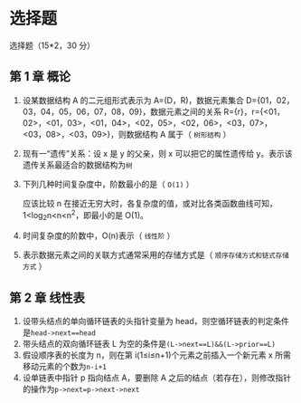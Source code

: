 # 选择题

选择题（15\*2，30 分）

## 第 1 章 概论

1. 设某数据结构 A 的二元组形式表示为 A=(D，R)，数据元素集合 D={01，02，03，04，05，06，07，08，09}，数据元素之间的关系 R={r}，r={<01，02>，<01，03>，<01，04>，<02，05>，<02，06>，<03，07>，<03，08>，<03，09>}，则数据结构 A 属于（ `树形结构` ）

2. 现有一“遗传”关系：设 x 是 y 的父亲，则 x 可以把它的属性遗传给 y。表示该遗传关系最适合的数据结构为`树`

3. 下列几种时间复杂度中，阶数最小的是（ `O(1)` ）

   应该比较 n 在接近无穷大时，各复杂度的值，或对比各类函数曲线可知，1&lt;log<sub>2</sub>n&lt;n&lt;n<sup>2</sup>，即最小的是 O(1)。

4. 时间复杂度的阶数中，O(n)表示（ `线性阶` ）
5. 表示数据元素之间的关联方式通常采用的存储方式是（ `顺序存储方式和链式存储方式` ）

## 第 2 章 线性表

1. 设带头结点的单向循环链表的头指针变量为 head，则空循环链表的判定条件是`head->next==head`
2. 带头结点的双向循环链表 L 为空的条件是`(L->next==L)&&(L->prior==L)`
3. 假设顺序表的长度为 n，则在第 i(1≤i≤n+1)个元素之前插入一个新元素 x 所需移动元素的个数为`n-i+1`
4. 设单链表中指针 p 指向结点 A，要删除 A 之后的结点（若存在），则修改指针的操作为`p->next=p->next->next`
